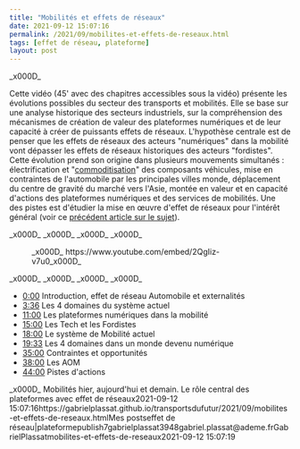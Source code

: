 ```yaml
---
title: "Mobilités et effets de réseaux"
date: 2021-09-12 15:07:16
permalink: /2021/09/mobilites-et-effets-de-reseaux.html
tags: [effet de réseau, plateforme]
layout: post
---
```


<!-- wp:paragraph -->_x000D_
<p>Cette vidéo (45' avec des chapitres accessibles sous la vidéo) présente les évolutions possibles du secteur des transports et mobilités. Elle se base sur une analyse historique des secteurs industriels, sur la compréhension des mécanismes de création de valeur des plateformes numériques et de leur capacité à créer de puissants effets de réseaux. L'hypothèse centrale est de penser que les effets de réseaux des acteurs "numériques" dans la mobilité vont dépasser les effets de réseaux historiques des acteurs "fordistes". Cette évolution prend son origine dans plusieurs mouvements simultanés : électrification et "<a rel="noreferrer noopener" href="https://gabrielplassat.github.io/transportsdufutur/2020/09/commodite.html" data-type="URL" data-id="https://gabrielplassat.github.io/transportsdufutur/2020/09/commodite.html" target="_blank">commoditisation</a>" des composants véhicules, mise en contraintes de l'automobile par les principales villes monde, déplacement du centre de gravité du marché vers l'Asie, montée en valeur et en capacité d'actions des plateformes numériques et des services de mobilités. Une des pistes est d'étudier la mise en œuvre d'effet de réseaux pour l'intérêt général (voir ce <a rel="noreferrer noopener" href="https://gabrielplassat.github.io/transportsdufutur/2021/02/de-leffet-de-reseau-pour-linteret-general.html" data-type="URL" data-id="https://gabrielplassat.github.io/transportsdufutur/2021/02/de-leffet-de-reseau-pour-linteret-general.html" target="_blank">précédent article sur le sujet</a>).</p>_x000D_
<!-- /wp:paragraph -->_x000D_
_x000D_
<!-- wp:embed {"url":"https://www.youtube.com/embed/2QgIiz-v7u0","type":"rich","providerNameSlug":"prise-en-charge-des-contenus-embarques","responsive":true,"className":"wp-embed-aspect-16-9 wp-has-aspect-ratio"} -->_x000D_
<figure class="wp-block-embed is-type-rich is-provider-prise-en-charge-des-contenus-embarques wp-block-embed-prise-en-charge-des-contenus-embarques wp-embed-aspect-16-9 wp-has-aspect-ratio"><div class="wp-block-embed__wrapper">_x000D_
https://www.youtube.com/embed/2QgIiz-v7u0_x000D_
</div></figure>_x000D_
<!-- /wp:embed -->_x000D_
_x000D_
<!-- wp:list -->_x000D_
<ul><li><a rel="noreferrer noopener" href="https://www.youtube.com/watch?v=2QgIiz-v7u0&t=0s" target="_blank">0:00</a> Introduction, effet de réseau Automobile et externalités</li><li><a rel="noreferrer noopener" href="https://www.youtube.com/watch?v=2QgIiz-v7u0&t=216s" target="_blank">3:36</a> Les 4 domaines du système actuel </li><li><a rel="noreferrer noopener" href="https://www.youtube.com/watch?v=2QgIiz-v7u0&t=660s" target="_blank">11:00</a> Les plateformes numériques dans la mobilité </li><li><a rel="noreferrer noopener" href="https://www.youtube.com/watch?v=2QgIiz-v7u0&t=900s" target="_blank">15:00</a> Les Tech et les Fordistes </li><li><a rel="noreferrer noopener" href="https://www.youtube.com/watch?v=2QgIiz-v7u0&t=1080s" target="_blank">18:00</a> Le système de Mobilité actuel </li><li><a rel="noreferrer noopener" href="https://www.youtube.com/watch?v=2QgIiz-v7u0&t=1173s" target="_blank">19:33</a> Les 4 domaines dans un monde devenu numérique </li><li><a rel="noreferrer noopener" href="https://www.youtube.com/watch?v=2QgIiz-v7u0&t=2100s" target="_blank">35:00</a> Contraintes et opportunités </li><li><a rel="noreferrer noopener" href="https://www.youtube.com/watch?v=2QgIiz-v7u0&t=2280s" target="_blank">38:00</a> Les AOM </li><li><a rel="noreferrer noopener" href="https://www.youtube.com/watch?v=2QgIiz-v7u0&t=2640s" target="_blank">44:00</a> Pistes d'actions</li></ul>_x000D_
<!-- /wp:list -->Mobilités hier, aujourd'hui et demain. Le rôle central des plateformes avec effet de réseaux2021-09-12 15:07:16https://gabrielplassat.github.io/transportsdufutur/2021/09/mobilites-et-effets-de-reseaux.htmlMes postseffet de réseau|plateformepublish7gabrielplassat3948gabriel.plassat@ademe.frGabrielPlassatmobilites-et-effets-de-reseaux2021-09-12 15:07:19
